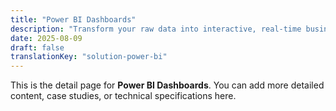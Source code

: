 ```yaml
---
title: "Power BI Dashboards"
description: "Transform your raw data into interactive, real-time business insights with custom-built Power BI dashboards."
date: 2025-08-09
draft: false
translationKey: "solution-power-bi"
---
```


This is the detail page for **Power BI Dashboards**. You can add more detailed content, case studies, or technical specifications here.